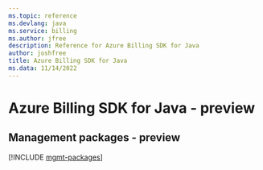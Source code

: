 ```yaml
---
ms.topic: reference
ms.devlang: java
ms.service: billing
ms.author: jfree
description: Reference for Azure Billing SDK for Java
author: joshfree
title: Azure Billing SDK for Java
ms.data: 11/14/2022
---
```

# Azure Billing SDK for Java - preview

## Management packages - preview
[!INCLUDE [mgmt-packages](billing-mgmt-index.md)]